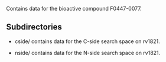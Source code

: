 Contains data for the bioactive compound F0447-0077.

## Subdirectories

- cside/ contains data for the C-side search space on rv1821.

- nside/ contains data for the N-side search space on rv1821.

